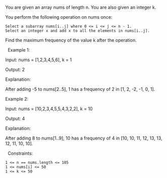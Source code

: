 You are given an array nums of length n. You are also given an integer k.

You perform the following operation on nums once:


	Select a subarray nums[i..j] where 0 <= i <= j <= n - 1.
	Select an integer x and add x to all the elements in nums[i..j].


Find the maximum frequency of the value k after the operation.

 
Example 1:


Input: nums = [1,2,3,4,5,6], k = 1

Output: 2

Explanation:

After adding -5 to nums[2..5], 1 has a frequency of 2 in [1, 2, -2, -1, 0, 1].


Example 2:


Input: nums = [10,2,3,4,5,5,4,3,2,2], k = 10

Output: 4

Explanation:

After adding 8 to nums[1..9], 10 has a frequency of 4 in [10, 10, 11, 12, 13, 13, 12, 11, 10, 10].


 
Constraints:


	1 <= n == nums.length <= 105
	1 <= nums[i] <= 50
	1 <= k <= 50

